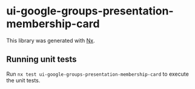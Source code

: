 # ui-google-groups-presentation-membership-card

This library was generated with [Nx](https://nx.dev).

## Running unit tests

Run `nx test ui-google-groups-presentation-membership-card` to execute the unit tests.
